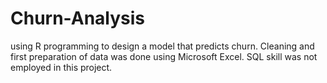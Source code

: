 # Churn-Analysis
using R programming to design a model that predicts churn.
Cleaning and first preparation of data was done using Microsoft Excel. SQL skill was not employed in this project.
